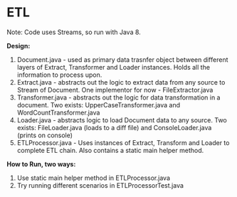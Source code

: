 # ETL

Note: Code uses Streams, so run with Java 8. 

**Design:**

1. Document.java - used as primary data trasnfer object between different layers of Extract, Transformer and Loader instances. Holds all the information to process upon.
2. Extract.java - abstracts out the logic to extract data from any source to Stream of Document. One implementor for now - FileExtractor.java
3. Transformer.java - abstracts out the logic for data transformation in a document. Two exists: UpperCaseTransformer.java and WordCountTransformer.java
4. Loader.java - abstracts logic to load Document data to any source. Two exists: FileLoader.java (loads to a diff file) and ConsoleLoader.java (prints on console)
5. ETLProcessor.java - Uses instances of Extract, Transform and Loader to complete ETL chain. Also contains a static main helper method.

**How to Run, two ways:**

1. Use static main helper method in ETLProcessor.java
2. Try running different scenarios in ETLProcessorTest.java
